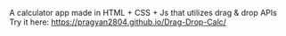 A calculator app made in HTML + CSS + Js that utilizes drag & drop APIs
Try it here: https://pragyan2804.github.io/Drag-Drop-Calc/
